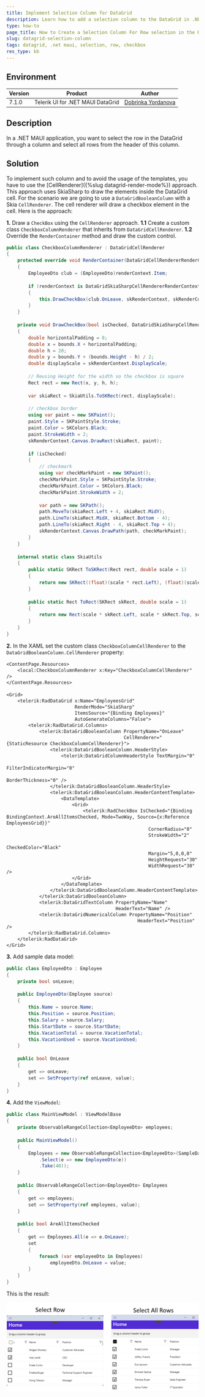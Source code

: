 ```yaml
---
title: Implement Selection Column for DataGrid
description: Learn how to add a selection column to the DataGrid in .NET MAUI so the user can select the entire row using or select all rows.
type: how-to
page_title: How to Create a Selection Column For Row selection in the RadDataGrid for .NET MAUI
slug: datagrid-selection-column
tags: datagrid, .net maui, selection, row, checkbox
res_type: kb
---
```


## Environment

| Version | Product | Author | 
| --- | --- | ---- | 
| 7.1.0 | Telerik UI for .NET MAUI DataGrid | [Dobrinka Yordanova](https://www.telerik.com/blogs/author/dobrinka-yordanova)| 

## Description

In a .NET MAUI application, you want to select the row in the DataGrid through a column and select all rows from the header of this column.

## Solution

To implement such column and to avoid the usage of the templates, you have to use the [CellRenderer]({%slug datagrid-render-mode%}) approach. This approach uses SkiaSharp to draw the elements inside the DataGrid cell. For the scenario we are going to use a `DataGridBooleanColumn` with a Skia `CellRenderer`. The cell renderer will draw a checkbox element in the cell. Here is the approach:

**1.** Draw a `CheckBox` using the `CellRenderer` approach. 
    **1.1** Create a custom class `CheckboxColumnRenderer` that inherits from `DataGridCellRenderer`. 
    **1.2** Override the `RenderContainer` method and draw the custom control.

```C#
public class CheckboxColumnRenderer : DataGridCellRenderer
{
    protected override void RenderContainer(DataGridCellRendererRenderContext renderContext)
    {
        EmployeeDto club = (EmployeeDto)renderContext.Item;

        if (renderContext is DataGridSkiaSharpCellRendererRenderContext skRenderContext)
        {
            this.DrawCheckBox(club.OnLeave, skRenderContext, skRenderContext.Bounds);
        }
    }

    private void DrawCheckBox(bool isChecked, DataGridSkiaSharpCellRendererRenderContext skRenderContext, Rect bounds)
    {
        double horizontalPadding = 8;
        double x = bounds.X + horizontalPadding;
        double h = 20;
        double y = bounds.Y + (bounds.Height - h) / 2;
        double displayScale = skRenderContext.DisplayScale;

        // Reusing Height for the width so the checkbox is square
        Rect rect = new Rect(x, y, h, h);

        var skiaRect = SkiaUtils.ToSKRect(rect, displayScale);

        // checkbox border
        using var paint = new SKPaint();
        paint.Style = SKPaintStyle.Stroke;
        paint.Color = SKColors.Black;
        paint.StrokeWidth = 2;
        skRenderContext.Canvas.DrawRect(skiaRect, paint);

        if (isChecked)
        {
            // checkmark
            using var checkMarkPaint = new SKPaint();
            checkMarkPaint.Style = SKPaintStyle.Stroke;
            checkMarkPaint.Color = SKColors.Black;
            checkMarkPaint.StrokeWidth = 2;

            var path = new SKPath();
            path.MoveTo(skiaRect.Left + 4, skiaRect.MidY);
            path.LineTo(skiaRect.MidX, skiaRect.Bottom - 4);
            path.LineTo(skiaRect.Right - 4, skiaRect.Top + 4);
            skRenderContext.Canvas.DrawPath(path, checkMarkPaint);
        }
    }

    internal static class SkiaUtils
    {
        public static SKRect ToSKRect(Rect rect, double scale = 1)
        {
            return new SKRect((float)(scale * rect.Left), (float)(scale * rect.Top), (float)(scale * rect.Right), (float)(scale * rect.Bottom));
        }

        public static Rect ToRect(SKRect skRect, double scale = 1)
        {
            return new Rect(scale * skRect.Left, scale * skRect.Top, scale * skRect.Right, scale * skRect.Bottom);
        }
    }
}
```


**2.** In the XAML set the custom class `CheckboxColumnCellRenderer` to the `DataGridBooleanColumn.CellRenderer` property:

```XAML
<ContentPage.Resources>
    <local:CheckboxColumnRenderer x:Key="CheckboxColumnCellRenderer" />
</ContentPage.Resources>

<Grid>
    <telerik:RadDataGrid x:Name="EmployeesGrid"
                         RenderMode="SkiaSharp"
                         ItemsSource="{Binding Employees}"
                         AutoGenerateColumns="False">
        <telerik:RadDataGrid.Columns>
            <telerik:DataGridBooleanColumn PropertyName="OnLeave"
                                           CellRenderer="{StaticResource CheckboxColumnCellRenderer}">
                <telerik:DataGridBooleanColumn.HeaderStyle>
                    <telerik:DataGridColumnHeaderStyle TextMargin="0"
                                                        FilterIndicatorMargin="0"
                                                        BorderThickness="0" />
                </telerik:DataGridBooleanColumn.HeaderStyle>
                <telerik:DataGridBooleanColumn.HeaderContentTemplate>
                    <DataTemplate>
                        <Grid>
                            <telerik:RadCheckBox IsChecked="{Binding BindingContext.AreAllItemsChecked, Mode=TwoWay, Source={x:Reference EmployeesGrid}}"
                                                    CornerRadius="0"
                                                    StrokeWidth="2"
                                                    CheckedColor="Black"
                                                    Margin="5,0,0,0"
                                                    HeightRequest="30"
                                                    WidthRequest="30" />
                        </Grid>
                    </DataTemplate>
                </telerik:DataGridBooleanColumn.HeaderContentTemplate>
            </telerik:DataGridBooleanColumn>
            <telerik:DataGridTextColumn PropertyName="Name"
                                        HeaderText="Name" />
            <telerik:DataGridNumericalColumn PropertyName="Position"
                                                HeaderText="Position" />
        </telerik:RadDataGrid.Columns>
    </telerik:RadDataGrid>
</Grid>
```

**3.** Add sample data model:

```C#
public class EmployeeDto : Employee
{
    private bool onLeave;

    public EmployeeDto(Employee source)
    {
        this.Name = source.Name;
        this.Position = source.Position;
        this.Salary = source.Salary;
        this.StartDate = source.StartDate;
        this.VacationTotal = source.VacationTotal;
        this.VacationUsed = source.VacationUsed;
    }

    public bool OnLeave
    {
        get => onLeave;
        set => SetProperty(ref onLeave, value);
    }
}
```

**4.** Add the `ViewModel`:

```C#
public class MainViewModel : ViewModelBase
{
    private ObservableRangeCollection<EmployeeDto> employees;

    public MainViewModel()
    {
        Employees = new ObservableRangeCollection<EmployeeDto>(SampleDataService.Current.GenerateEmployeeData()
            .Select(e => new EmployeeDto(e))
            .Take(40));
    }

    public ObservableRangeCollection<EmployeeDto> Employees
    {
        get => employees;
        set => SetProperty(ref employees, value);
    }

    public bool AreAllItemsChecked
    {
        get => Employees.All(e => e.OnLeave);
        set
        {
            foreach (var employeeDto in Employees) 
                employeeDto.OnLeave = value;
        }
    }
}
```

This is the result:

![.NET MAUI DataGrid Selection Column](images/datagrid-selection-column.png)